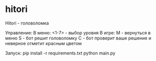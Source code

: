 # hitori

Hitori - головоломка

Управление:
В меню:
  <1-7> - выбор уровня
В игре:
  M - вернуться в меню
  S - бот решит головоломку
  C - бот проверит ваше решение и неверное отметит красным цветом

Запуск:
pip install -r requirements.txt
python main.py
